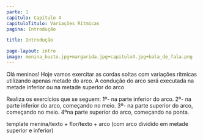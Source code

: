 ```yaml
---
parte: 1
capitulo: Capítulo 4
capituloTitulo: Variações Rítmicas
pagina: Introdução

title: Introdução

page-layout: intro
image: menina_busto.jpg+margarida.jpg+capitulo4.jpg+bala_de_fala.png
---
```


Olá meninos! Hoje vamos exercitar as cordas soltas com variações rítmicas utilizando apenas metade do arco. A condução do arco será executada na metade inferior ou na metade superior do arco

Realiza os exercícios que se seguem:
1º- na parte inferior do arco.
2º- na parte inferior do arco, começando no meio.
3º- na parte superior do arco, começando no meio.
4ºna parte superior do arco, começando na ponta.

template menina/texto + flor/texto + arco (com arco dividido em metade superior e inferior)
